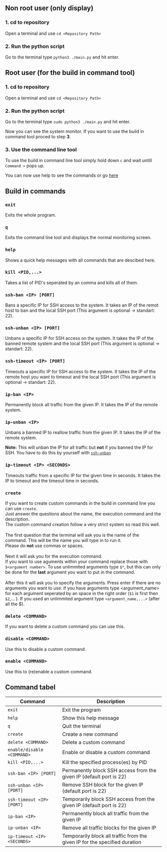 ## Non root user (only display)
### 1. cd to repository
Open a terminal and use ```cd <Repository Path>```

### 2. Run the python script
Go to the terminal type ```python3 ./main.py``` and hit enter.

## Root user (for the build in command tool)
### 1. cd to repository
Open a terminal and use ```cd <Repository Path>```

### 2. Run the python script
Go to the terminal type ```sudo python3 ./main.py``` and hit enter.

Now you can see the system monitor. If you want to use the build in command tool proced to step **3**.

### 3. Use the command line tool
To use the build in command line tool simply hold  down ```c``` and wait untill ```Command >``` pops up.

You can now use help to see the commands or go [here](#build-in-commands)

## Build in commands
### `exit`
Exits the whole program.

### `q`
Exits the command line tool and displays the normal monitoring screen.

### `help`
Shows a quick help messages with all commands that are descibed here.

### `kill <PID,...>`
Takes a list of PID's seperated by an comma and kills all of them.

### `ssh-ban <IP> [PORT]`
Bans a specific IP for SSH access to the system. It takes an IP of the remot host to ban and the local SSH port (This argument is optional -> standart: 22).

### `ssh-unban <IP> [PORT]`
Unbans a specific IP for SSH access on the system. It takes the IP of the banned remote system and the local SSH port (This argument is optional -> standart: 22).

### `ssh-timeout <IP> [PORT]`
Timeouts a specific IP for SSH access to the system. It takes the IP of the remote host you want to timeout and the local SSH port (This argument is optional -> standart: 22).

### `ip-ban <IP>`
Permanently block all traffic from the given IP. It takes the IP of the remote system.

### `ip-unban <IP>`
Unbans a banned IP to reallow traffic from the given IP. It takes the IP of the remote system.

**Note:** This will unban the IP for all traffic but **not** if you banned the IP for SSH. You have to do this by yourself with [`ssh-unban`](#ssh-unban-ip-port)

### `ip-timeout <IP> <SECONDS>`
Timeouts traffic from a specific IP for the given time in seconds. It takes the IP to timeout and the timeout time in seconds.

### `create`
If you want to create custom commands in the build in command line you can use `create`.<br>Just answer the questions about the name, the execution command and the description.<br>
The custom command creation follow a very strict system so read this well. <br>
<br>The first question that the terminal will ask you is the name of the command. This will be the name you will type in to run it.<br>Please do **not** use commas or spaces.<br><br>
Next it will ask you for the execution command.<br>If you want to use aguments within your command replace those with `$<argument number>`. To use unlimmited arguments type `$*`, but this can only be done for the **last** argument you want to put in the command.<br><br>
After this it will ask you to specify the arguments. Press enter if there are no arguments you want to use. if you have arguments type <argument_name> for each argument seperated by an space in the right order (`$1` is first then `$2`,... ). If you used an unlimmited argument type `<argument_name,...>` (after all the $<number>).


### `delete <COMMAND>`
If you want to delete a custom command you can use this.

### `disable <COMMAND>`
Use this to disable a custom command. 

### `enable <COMMAND>`
Use this to (re)enable a custom command.

## Command tabel
| Command                       | Description                                                                 |
|------------------------------|-----------------------------------------------------------------------------|
| `exit`                         | Exit the program                                                           |
| `help`                        | Show this help message                                                     |
| `q`                           | Quit the terminal                                                          |
| `create`                      | Create a new command                                                       |
| `delete <COMMAND>`            | Delete a custom command                                                    |
| `enable/disable <COMMAND>`    | Enable or disable a custom command                                         |
| `kill <PID,...>`              | Kill the specified process(es) by PID                                      |
| `ssh-ban <IP> [PORT]`         | Permanently block SSH access from the given IP (default port is 22)        |
| `ssh-unban <IP> [PORT]`       | Remove SSH block for the given IP (default port is 22)                     |
| `ssh-timeout <IP> [PORT]`     | Temporarily block SSH access from the given IP (default port is 22)        |
| `ip-ban <IP>`                 | Permanently block all traffic from the given IP                            |
| `ip-unban <IP>`               | Remove all traffic blocks for the given IP                                 |
| `ip-timeout <IP> <SECONDS>`   | Temporarily block all traffic from the given IP for the specified duration |